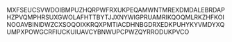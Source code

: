 MXFSEUCSVWDOIBMPUZHQRPWFRXUKPEQAMWNTMREXDMDALEBRDAPHZPVQMPHRSUXGWOLAFHTTBYTJJXNYWIGPRUAMRIKQOQMLRKZHFKOINOOAVBINIDWZCXSOQOIXKRQXPMTIACDHNBGDRXEDKPUHYKYVMDYXQUMPXPOWGCRFIUCKUIUAVCYBNWUPCPWZQYRRODUKPVCO